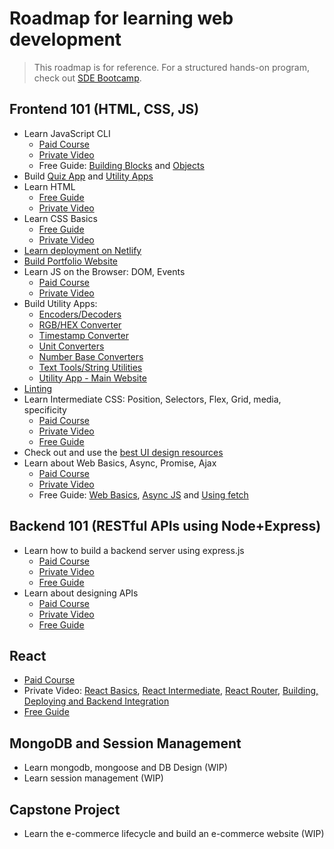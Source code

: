 # Roadmap for learning web development

> This roadmap is for reference. For a structured hands-on program, check out [SDE Bootcamp](https://workat.tech/programs/sde-bootcamp).

## Frontend 101 (HTML, CSS, JS)
- Learn JavaScript CLI
  - [Paid Course](https://workat.tech/courses/javascript-for-java-programmers-28uci2chro1b/)
  - [Private Video](https://www.youtube.com/watch?v=Oe5xV21JGPM)
  - Free Guide: [Building Blocks](https://developer.mozilla.org/en-US/docs/Learn/JavaScript/Building_blocks) and [Objects](https://developer.mozilla.org/en-US/docs/Learn/JavaScript/Objects)
- Build [Quiz App](https://workat.tech/courses/javascript-for-java-programmers-28uci2chro1b/final-assessment-ozcrivz3sex6/ukyl978dmwb1) and [Utility Apps](https://workat.tech/courses/javascript-for-java-programmers-28uci2chro1b/final-assessment-ozcrivz3sex6/3xv652lz4tdc)
- Learn HTML
  - [Free Guide](./learn-html.md)
  - [Private Video](https://www.youtube.com/watch?v=gwBcDSOSS3M&list=PLNKpgbhcZ9hjYEOjAwfXEMlAWPhGaYtzM&index=3&t=0s)
- Learn CSS Basics
  - [Free Guide](./learn-css-basics.md)
  - [Private Video](https://www.youtube.com/watch?v=gwBcDSOSS3M&list=PLNKpgbhcZ9hjYEOjAwfXEMlAWPhGaYtzM&index=3&t=10127s)
- [Learn deployment on Netlify](https://www.youtube.com/watch?v=4pomXPHbG2U)
- [Build Portfolio Website](https://workattech-gcnit.netlify.app)
- Learn JS on the Browser: DOM, Events
  - [Paid Course](https://workat.tech/courses/javascript-dom-and-events-f1a80gu35n1w)
  - [Private Video](https://www.youtube.com/watch?v=CiHqVBa-bPM&list=PLNKpgbhcZ9hjYEOjAwfXEMlAWPhGaYtzM&index=7)
- Build Utility Apps:
  - [Encoders/Decoders](https://workat.tech/courses/javascript-dom-and-events-f1a80gu35n1w/assignments-utility-apps-zo0porse17sb/xvcurt4wgw6q)
  - [RGB/HEX Converter](https://workat.tech/courses/javascript-dom-and-events-f1a80gu35n1w/assignments-utility-apps-zo0porse17sb/z1z8m6usztdd)
  - [Timestamp Converter](https://workat.tech/courses/javascript-dom-and-events-f1a80gu35n1w/assignments-utility-apps-zo0porse17sb/bn1iq3g1zpb9)
  - [Unit Converters](https://workat.tech/courses/javascript-dom-and-events-f1a80gu35n1w/assignments-utility-apps-zo0porse17sb/n7zssche26g3)
  - [Number Base Converters](https://workat.tech/courses/javascript-dom-and-events-f1a80gu35n1w/assignments-utility-apps-zo0porse17sb/e9dk3ijn2ma5)
  - [Text Tools/String Utilities](https://workat.tech/courses/javascript-dom-and-events-f1a80gu35n1w/assignments-utility-apps-zo0porse17sb/jgcqhtm5d3d3)
  - [Utility App - Main Website](https://workat.tech/courses/javascript-dom-and-events-f1a80gu35n1w/assignments-utility-apps-zo0porse17sb/kts9me22ldge)
- [Linting](https://gist.github.com/gcnit/81e682c62b2abac426062d99a651fb60)
- Learn Intermediate CSS: Position, Selectors, Flex, Grid, media, specificity
  - [Paid Course](https://workat.tech/courses/css-intermediate-szc1ps6324ks)
  - [Private Video](https://www.youtube.com/watch?v=Lh_5FZSgxL8)
  - [Free Guide](https://github.com/workattech/learn-web-dev/blob/master/learn-css-intermediate.md)
- Check out and use the [best UI design resources](awesome-ui-design-resources.md)
- Learn about Web Basics, Async, Promise, Ajax
  - [Paid Course](https://workat.tech/courses/web-101-async-javascript-y8a9fnker9hk)
  - [Private Video](https://youtu.be/qSCym9QTQV0)
  - Free Guide: [Web Basics](web-basics-guide.md), [Async JS](https://developer.mozilla.org/en-US/docs/Learn/JavaScript/Asynchronous) and [Using fetch](https://developer.mozilla.org/en-US/docs/Web/API/Fetch_API/Using_Fetch)

## Backend 101 (RESTful APIs using Node+Express)
- Learn how to build a backend server using express.js
  - [Paid Course](https://workat.tech/courses/building-backend-express-1gh9co43np17)
  - [Private Video](https://www.youtube.com/watch?v=aw6zf8ztF1E)
  - [Free Guide](https://expressjs.com/)
- Learn about designing APIs
  - [Paid Course](https://workat.tech/courses/designing-apis-rrjs7pq30uw4)
  - [Private Video](https://www.youtube.com/watch?v=aQdZpWt1NuY)
  - [Free Guide](https://docs.microsoft.com/en-us/azure/architecture/best-practices/api-design)

## React
  - [Paid Course](https://workat.tech/courses/building-frontend-with-react-33aehnjawq75)
  - Private Video: [React Basics](https://www.youtube.com/watch?v=3ZVR4v1Injs&list=PLNKpgbhcZ9hjYEOjAwfXEMlAWPhGaYtzM&index=23), [React Intermediate](https://www.youtube.com/watch?v=Igm2tHRKxIw&list=PLNKpgbhcZ9hjYEOjAwfXEMlAWPhGaYtzM&index=24), [React Router](https://www.youtube.com/watch?v=UrnqAccmwis&list=PLNKpgbhcZ9hjYEOjAwfXEMlAWPhGaYtzM&index=25&t=1s), [Building, Deploying and Backend Integration](https://www.youtube.com/watch?v=5ohkuHs_gBw&list=PLNKpgbhcZ9hjYEOjAwfXEMlAWPhGaYtzM&index=26)
  - [Free Guide](https://reactjs.org/docs/getting-started.html)

## MongoDB and Session Management
- Learn mongodb, mongoose and DB Design (WIP)
- Learn session management (WIP)

## Capstone Project
- Learn the e-commerce lifecycle and build an e-commerce website (WIP)
